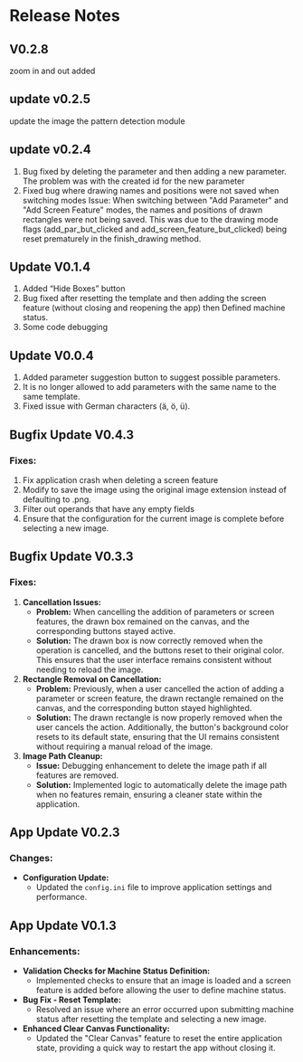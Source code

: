 # Release Notes
## V0.2.8
zoom in and out added
## update v0.2.5
update the image the pattern detection module  
## update v0.2.4
1. Bug fixed by deleting the parameter and then adding a new parameter. The problem was with the created id for the new parameter
2. Fixed bug where drawing names and positions were not saved when switching modes
Issue: When switching between "Add Parameter" and "Add Screen Feature" modes, the names and positions of drawn rectangles were not being saved. This was due to the drawing mode flags (add_par_but_clicked and add_screen_feature_but_clicked) being reset prematurely in the finish_drawing method.
## Update V0.1.4
1. Added “Hide Boxes” button
2. Bug fixed after resetting the template and then adding the screen feature (without closing and reopening the app) then Defined machine status.
3. Some code debugging
## Update V0.0.4
1. Added parameter suggestion button to suggest possible parameters.
2. It is no longer allowed to add parameters with the same name to the same template.
3. Fixed issue with German characters (ä, ö, ü).

## Bugfix Update V0.4.3
### Fixes:
1. Fix application crash when deleting a screen feature
2. Modify to save the image using the original image extension instead of defaulting to .png.
3. Filter out operands that have any empty fields
4. Ensure that the configuration for the current image is complete before selecting a new image.

## Bugfix Update V0.3.3

### Fixes:

1. **Cancellation Issues:**
   - **Problem:** When cancelling the addition of parameters or screen features, the drawn box remained on the canvas, and the corresponding buttons stayed active.
   - **Solution:** The drawn box is now correctly removed when the operation is cancelled, and the buttons reset to their original color. This ensures that the user interface remains consistent without needing to reload the image.
2. **Rectangle Removal on Cancellation:**
   - **Problem:** Previously, when a user cancelled the action of adding a parameter or screen feature, the drawn rectangle remained on the canvas, and the corresponding button stayed highlighted.
   - **Solution:** The drawn rectangle is now properly removed when the user cancels the action. Additionally, the button's background color resets to its default state, ensuring that the UI remains consistent without requiring a manual reload of the image.
3. **Image Path Cleanup:**
   - **Issue:** Debugging enhancement to delete the image path if all features are removed.
   - **Solution:** Implemented logic to automatically delete the image path when no features remain, ensuring a cleaner state within the application.

## App Update V0.2.3

### Changes:

- **Configuration Update:**
  - Updated the `config.ini` file to improve application settings and performance.

## App Update V0.1.3

### Enhancements:

- **Validation Checks for Machine Status Definition:**
  - Implemented checks to ensure that an image is loaded and a screen feature is added before allowing the user to define machine status.
- **Bug Fix - Reset Template:**
  - Resolved an issue where an error occurred upon submitting machine status after resetting the template and selecting a new image.
- **Enhanced Clear Canvas Functionality:**
  - Updated the "Clear Canvas" feature to reset the entire application state, providing a quick way to restart the app without closing it.